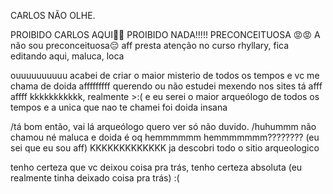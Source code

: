 CARLOS NÃO OLHE.


PROIBIDO CARLOS AQUI🚫😌
PROIBIDO NADA!!!!! PRECONCEITUOSA 😡😡
A não sou preconceituosa😔 aff
presta atenção no curso rhyllary, fica editando aqui, maluca, loca

ouuuuuuuuuu acabei de criar o maior misterio de todos os tempos e vc me chama de doida afffffffff
querendo ou não estudei mexendo nos sites tá afff affff
kkkkkkkkkkk, realmente >:( e eu serei o maior arqueólogo de todos os tempos e a unica que nao te chamei foi doida
insana

/tá bom então, vai lá arqueólogo quero ver só não duvido.
/huhummm não chamou né maluca e doida é oq hemmmmmm hemmmmmmm???????? (eu sei que eu sou aff)
KKKKKKKKKKKKK ja descobri todo o sitio arqueologico

tenho certeza que vc deixou coisa pra trás, tenho certeza absoluta
(eu realmente tinha deixado coisa pra trás) :(

